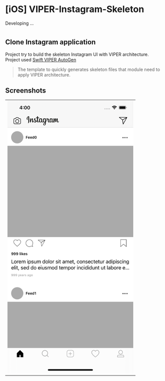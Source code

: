 # [iOS] VIPER-Instagram-Skeleton
Developing ...
#
## Clone Instagram application <br>
Project try to build the skeleton Instagram UI with VIPER architecture.<br> 
Project used [Swift VIPER AutoGen](https://github.com/lamhoangx/iOS_SwiftViperAutoGen.git)
> The template to quickly generates skeleton files that module need to apply VIPER architecture.

## Screenshots
<table>
    <tr>
        <td><img src="img/main_feed.png" width="400"/></td>
    </tr>
</table>

